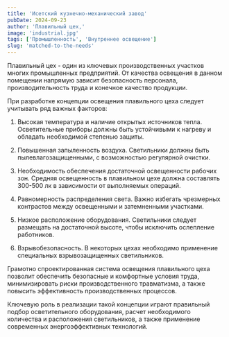 ```yaml
---
title: 'Исетский кузнечно-механический завод'
pubDate: 2024-09-23
author: 'Плавильный цех,'
image: 'industrial.jpg'
tags: ['Промышленность', 'Внутреннее освещение']
slug: 'matched-to-the-needs' 
---
```


Плавильный цех - один из ключевых производственных участков многих промышленных предприятий. От качества освещения в данном помещении напрямую зависит безопасность персонала, производительность труда и конечное качество продукции.

При разработке концепции освещения плавильного цеха следует учитывать ряд важных факторов:

1. Высокая температура и наличие открытых источников тепла. Осветительные приборы должны быть устойчивыми к нагреву и обладать необходимой степенью защиты.

2. Повышенная запыленность воздуха. Светильники должны быть пылевлагозащищенными, с возможностью регулярной очистки.

3. Необходимость обеспечения достаточной освещенности рабочих зон. Средняя освещенность в плавильном цехе должна составлять 300-500 лк в зависимости от выполняемых операций.

4. Равномерность распределения света. Важно избегать чрезмерных контрастов между освещенными и затемненными участками.

5. Низкое расположение оборудования. Светильники следует размещать на достаточной высоте, чтобы исключить ослепление работников.

6. Взрывобезопасность. В некоторых цехах необходимо применение специальных взрывозащищенных светильников.

Грамотно спроектированная система освещения плавильного цеха позволит обеспечить безопасные и комфортные условия труда, минимизировать риски производственного травматизма, а также повысить эффективность производственных процессов.

Ключевую роль в реализации такой концепции играют правильный подбор осветительного оборудования, расчет необходимого количества и расположения светильников, а также применение современных энергоэффективных технологий.







